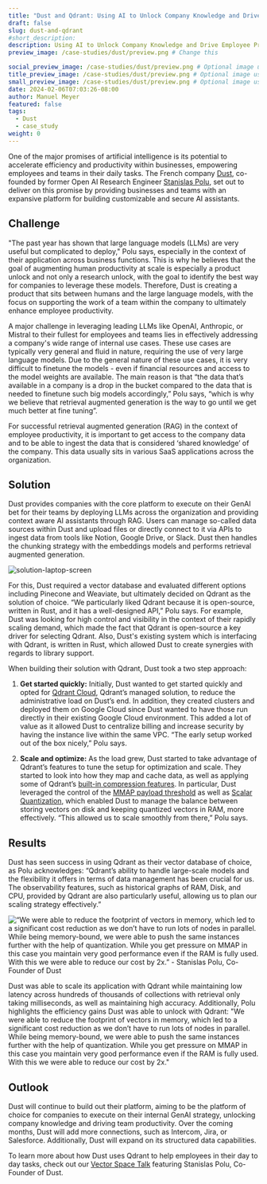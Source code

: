 ```yaml
---
title: "Dust and Qdrant: Using AI to Unlock Company Knowledge and Drive Employee Productivity"
draft: false
slug: dust-and-qdrant 
#short_description: 
description: Using AI to Unlock Company Knowledge and Drive Employee Productivity
preview_image: /case-studies/dust/preview.png # Change this

social_preview_image: /case-studies/dust/preview.png # Optional image used for link previews
title_preview_image: /case-studies/dust/preview.png # Optional image used for blog post title
small_preview_image: /case-studies/dust/preview.png # Optional image used for small preview in the list of blog posts
date: 2024-02-06T07:03:26-08:00
author: Manuel Meyer
featured: false
tags: 
  - Dust
  - case_study
weight: 0 
---
```


One of the major promises of artificial intelligence is its potential to
accelerate efficiency and productivity within businesses, empowering employees
and teams in their daily tasks. The French company [Dust](https://dust.tt/), co-founded by former
Open AI Research Engineer [Stanislas Polu](https://www.linkedin.com/in/spolu/), set out to deliver on this promise by
providing businesses and teams with an expansive platform for building
customizable and secure AI assistants.

## Challenge

"The past year has shown that large language models (LLMs) are very useful but
complicated to deploy," Polu says, especially in the context of their
application across business functions. This is why he believes that the goal of
augmenting human productivity at scale is especially a product unlock and not
only a research unlock, with the goal to identify the best way for companies to
leverage these models. Therefore, Dust is creating a product that sits between
humans and the large language models, with the focus on supporting the work of
a team within the company to ultimately enhance employee productivity.

A major challenge in leveraging leading LLMs like OpenAI, Anthropic, or Mistral
to their fullest for employees and teams lies in effectively addressing a
company's wide range of internal use cases. These use cases are typically very
general and fluid in nature, requiring the use of very large language models.
Due to the general nature of these use cases, it is very difficult to finetune
the models - even if financial resources and access to the model weights are
available. The main reason is that “the data that’s available in a company is
a drop in the bucket compared to the data that is needed to finetune such big
models accordingly,” Polu says, “which is why we believe that retrieval
augmented generation is the way to go until we get much better at fine tuning”.

For successful retrieval augmented generation (RAG) in the context of employee
productivity, it is important to get access to the company data and to be able
to ingest the data that is considered ‘shared knowledge’ of the company. This
data usually sits in various SaaS applications across the organization.

## Solution

Dust provides companies with the core platform to execute on their GenAI bet
for their teams by deploying LLMs across the organization and providing context
aware AI assistants through RAG. Users can manage so-called data sources within
Dust and upload files or directly connect to it via APIs to ingest data from
tools like Notion, Google Drive, or Slack. Dust then handles the chunking
strategy with the embeddings models and performs retrieval augmented generation.

![solution-laptop-screen](/case-studies/dust/laptop-solutions.jpg)

For this, Dust required a vector database and evaluated different options
including Pinecone and Weaviate, but ultimately decided on Qdrant as the
solution of choice. “We particularly liked Qdrant because it is open-source,
written in Rust, and it has a well-designed API,” Polu says. For example, Dust
was looking for high control and visibility in the context of their rapidly
scaling demand, which made the fact that Qdrant is open-source a key driver for
selecting Qdrant. Also, Dust's existing system which is interfacing with Qdrant,
is written in Rust, which allowed Dust to create synergies with regards to
library support.

When building their solution with Qdrant, Dust took a two step approach:

1. **Get started quickly:** Initially, Dust wanted to get started quickly and opted for
[Qdrant Cloud](https://qdrant.to/cloud), Qdrant’s managed solution, to reduce the administrative load on
Dust’s end. In addition, they created clusters and deployed them on Google
Cloud since Dust wanted to have those run directly in their existing Google
Cloud environment. This added a lot of value as it allowed Dust to centralize
billing and increase security by having the instance live within the same VPC.
“The early setup worked out of the box nicely,” Polu says.

2. **Scale and optimize:** As the load grew, Dust started to take advantage of Qdrant’s
features to tune the setup for optimization and scale. They started to look into
how they map and cache data, as well as applying some of Qdrant’s [built-in
compression features](https://qdrant.tech/documentation/guides/quantization/). In particular, Dust leveraged the control of the [MMAP
payload threshold](https://qdrant.tech/documentation/concepts/storage/#configuring-memmap-storage) as well as [Scalar Quantization](https://qdrant.tech/articles/scalar-quantization/), which enabled Dust to manage
the balance between storing vectors on disk and keeping quantized vectors in RAM,
more effectively. “This allowed us to scale smoothly from there,” Polu says.

## Results

Dust has seen success in using Qdrant as their vector database of choice, as Polu
acknowledges: “Qdrant’s ability to handle large-scale models and the flexibility
it offers in terms of data management has been crucial for us. The observability
features, such as historical graphs of RAM, Disk, and CPU, provided by Qdrant are
also particularly useful, allowing us to plan our scaling strategy effectively.”

![“We were able to reduce the footprint of vectors in memory, which led to a significant cost reduction as
we don’t have to run lots of nodes in parallel. While being memory-bound, we were
able to push the same instances further with the help of quantization. While you
get pressure on MMAP in this case you maintain very good performance even if the
RAM is fully used. With this we were able to reduce our cost by 2x.” - Stanislas Polu, Co-Founder of Dust](/case-studies/dust/Dust-Quote.jpg)

Dust was able to scale its application with Qdrant while maintaining low latency
across hundreds of thousands of collections with retrieval only taking
milliseconds, as well as maintaining high accuracy. Additionally, Polu highlights
the efficiency gains Dust was able to unlock with Qdrant: "We were able to reduce the footprint of vectors in memory, which led to a significant cost reduction as
we don’t have to run lots of nodes in parallel. While being memory-bound, we were
able to push the same instances further with the help of quantization. While you
get pressure on MMAP in this case you maintain very good performance even if the
RAM is fully used. With this we were able to reduce our cost by 2x."



## Outlook

Dust will continue to build out their platform, aiming to be the platform of
choice for companies to execute on their internal GenAI strategy, unlocking
company knowledge and driving team productivity. Over the coming months, Dust
will add more connections, such as Intercom, Jira, or Salesforce. Additionally,
Dust will expand on its structured data capabilities.

To learn more about how Dust uses Qdrant to help employees in their day to day
tasks, check out our [Vector Space Talk](https://www.youtube.com/watch?v=toIgkJuysQ4) featuring Stanislas Polu, Co-Founder of Dust.
